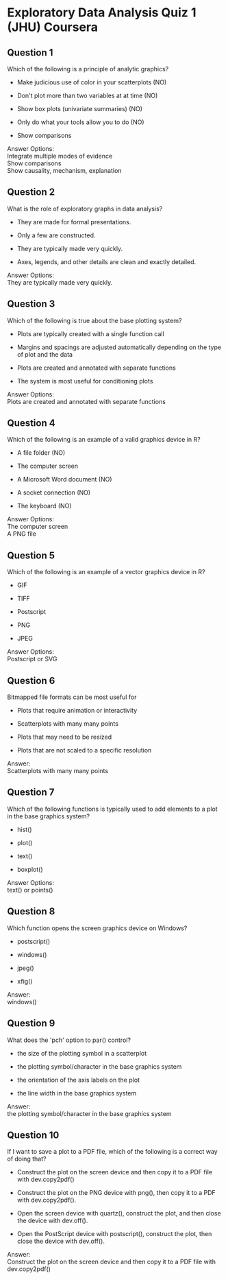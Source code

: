 # Exploratory Data Analysis Quiz 1 (JHU) Coursera

Question 1
----------
Which of the following is a principle of analytic graphics?

* Make judicious use of color in your scatterplots (NO)

* Don't plot more than two variables at at time (NO)

* Show box plots (univariate summaries) (NO)

* Only do what your tools allow you to do (NO)

* Show comparisons

Answer Options: </br>
Integrate multiple modes of evidence </br>
Show comparisons</br>
Show causality, mechanism, explanation

Question 2
----------
What is the role of exploratory graphs in data analysis?

* They are made for formal presentations.

* Only a few are constructed.

* They are typically made very quickly.

* Axes, legends, and other details are clean and exactly detailed.

Answer Options: </br>
They are typically made very quickly.

Question 3
----------
Which of the following is true about the base plotting system?

* Plots are typically created with a single function call

* Margins and spacings are adjusted automatically depending on the type of plot and the data

* Plots are created and annotated with separate functions

* The system is most useful for conditioning plots

Answer Options: </br>
Plots are created and annotated with separate functions

Question 4
----------
Which of the following is an example of a valid graphics device in R?

* A file folder (NO)

* The computer screen

* A Microsoft Word document (NO)

* A socket connection (NO)

* The keyboard (NO)

Answer Options: </br>
The computer screen </br>
A PNG file

Question 5
----------
Which of the following is an example of a vector graphics device in R?

* GIF

* TIFF

* Postscript

* PNG

* JPEG

Answer Options: </br>
Postscript or SVG

Question 6
----------
Bitmapped file formats can be most useful for

* Plots that require animation or interactivity

* Scatterplots with many many points

* Plots that may need to be resized

* Plots that are not scaled to a specific resolution

Answer: </br>
Scatterplots with many many points

Question 7
----------
Which of the following functions is typically used to add elements to a plot in the base graphics system?

* hist()

* plot()

* text()

* boxplot()

Answer Options: </br>
text() or points()

Question 8
----------
Which function opens the screen graphics device on Windows?

* postscript()

* windows()

* jpeg()

* xfig()

Answer: </br>
windows()

Question 9
----------
What does the 'pch' option to par() control?

* the size of the plotting symbol in a scatterplot

* the plotting symbol/character in the base graphics system

* the orientation of the axis labels on the plot

* the line width in the base graphics system

Answer: </br>
the plotting symbol/character in the base graphics system

Question 10
----------
If I want to save a plot to a PDF file, which of the following is a correct way of doing that?

* Construct the plot on the screen device and then copy it to a PDF file with dev.copy2pdf()

* Construct the plot on the PNG device with png(), then copy it to a PDF with dev.copy2pdf().

* Open the screen device with quartz(), construct the plot, and then close the device with dev.off().

* Open the PostScript device with postscript(), construct the plot, then close the device with dev.off().

Answer: </br>
Construct the plot on the screen device and then copy it to a PDF file with dev.copy2pdf()
